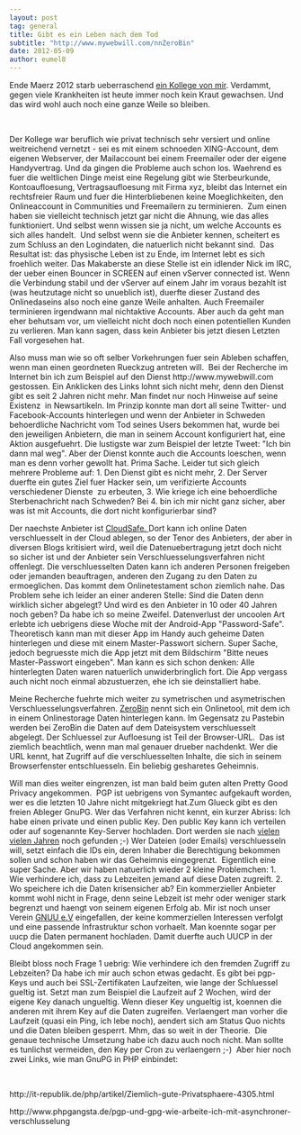 ```yaml
---
layout: post
tag: general
title: Gibt es ein Leben nach dem Tod
subtitle: "http://www.mywebwill.com/nnZeroBin"
date: 2012-05-09
author: eumel8
---
```


<p>Ende Maerz 2012 starb ueberraschend <a href="http://www.ccc.de/de/updates/2012/hotshot">ein Kollege von mir</a>. Verdammt, gegen viele Krankheiten ist heute immer noch kein Kraut gewachsen. Und das wird wohl auch noch eine ganze Weile so bleiben.</p>
<br/>
<p>Der Kollege war beruflich wie privat technisch sehr versiert und online weitreichend vernetzt - sei es mit einem schnoeden XING-Account, dem eigenen Webserver, der Mailaccount bei einem Freemailer oder der eigene Handyvertrag. Und da gingen die Probleme auch schon los. Waehrend es fuer die weltlichen Dinge meist eine Regelung gibt wie Sterbeurkunde, Kontoaufloesung, Vertragsaufloesung mit Firma xyz, bleibt das Internet ein rechtsfreier Raum und fuer die Hinterbliebenen keine Moeglichkeiten, den Onlineaccount in Communities und Freemailern zu terminieren.  Zum einen haben sie vielleicht technisch jetzt gar nicht die Ahnung, wie das alles funktioniert. Und selbst wenn wissen sie ja nicht, um welche Accounts es sich alles handelt.  Und selbst wenn sie die Anbieter kennen, scheitert es zum Schluss an den Logindaten, die natuerlich nicht bekannt sind.  Das Resultat ist: das physische Leben ist zu Ende, im Internet lebt es sich froehlich weiter. Das Makaberste an diese Stelle ist ein idlender Nick im IRC, der ueber einen Bouncer in SCREEN auf einen vServer connected ist. Wenn die Verbindung stabil und der vServer auf einem Jahr im voraus bezahlt ist (was heutzutage nicht so unueblich ist), duerfte dieser Zustand des Onlinedaseins also noch eine ganze Weile anhalten. Auch Freemailer terminieren irgendwann mal nichtaktive Accounts. Aber auch da geht man eher behutsam vor, um vielleicht nicht doch noch einen potentiellen Kunden zu verlieren. Man kann sagen, dass kein Anbieter bis jetzt diesen Letzten Fall vorgesehen hat.</p>
<p>Also muss man wie so oft selber Vorkehrungen fuer sein Ableben schaffen, wenn man einen geordneten Rueckzug antreten will.  Bei der Recherche im Internet bin ich zum Beispiel auf den Dienst http://www.mywebwill.com gestossen. Ein Anklicken des Links lohnt sich nicht mehr, denn den Dienst gibt es seit 2 Jahren nicht mehr. Man findet nur noch Hinweise auf seine Existenz  in Newsartikeln. Im Prinzip konnte man dort all seine Twitter- und Facebook-Accounts hinterlegen und wenn der Anbieter in Schweden behoerdliche Nachricht vom Tod seines Users bekommen hat, wurde bei den jeweiligen Anbietern, die man in seinem Account konfiguriert hat, eine Aktion ausgefuehrt. Die lustigste war zum Beispiel der letzte Tweet: "Ich bin dann mal weg". Aber der Dienst konnte auch die Accounts loeschen, wenn man es denn vorher gewollt hat. Prima Sache. Leider tut sich gleich mehrere Probleme auf: 1. Den Dienst gibt es nicht mehr, 2. Der Server duerfte ein gutes Ziel fuer Hacker sein, um verifizierte Accounts verschiedener Dienste  zu erbeuten, 3. Wie kriege ich eine behoerdliche Sterbenachricht nach Schweden? Bei 4. bin ich mir nicht ganz sicher, aber was ist mit Accounts, die dort nicht konfigurierbar sind?</p>
<p>Der naechste Anbieter ist <a href="https://secure.cloudsafe.com/login/">CloudSafe. </a>Dort kann ich online Daten verschluesselt in der Cloud ablegen, so der Tenor des Anbieters, der aber in diversen Blogs kritisiert wird, weil die Datenuebertragung jetzt doch nicht so sicher ist und der Anbieter sein Verschluesselungsverfahren nicht offenlegt. Die verschluesselten Daten kann ich anderen Personen freigeben oder jemanden beauftragen, anderen den Zugang zu den Daten zu ermoeglichen. Das kommt dem Onlinetestament schon ziemlich nahe. Das Problem sehe ich leider an einer anderen Stelle: Sind die Daten denn wirklich sicher abgelegt? Und wird es den Anbieter in 10 oder 40 Jahren noch geben? Da habe ich so meine Zweifel. Datenverlust der uncoolen Art erlebte ich uebrigens diese Woche mit der Android-App "Password-Safe". Theoretisch kann man mit dieser App im Handy auch geheime Daten hinterlegen und diese mit einem Master-Passwort sichern. Super Sache, jedoch begruesste mich die App jetzt mit dem Bildschirm "Bitte neues Master-Passwort eingeben". Man kann es sich schon denken: Alle hinterlegten Daten waren natuerlich unwiderbringlich fort. Die App vergass auch nicht noch einmal abzustuerzen, ehe ich sie deinstalliert habe.</p>
<p>Meine Recherche fuehrte mich weiter zu symetrischen und asymetrischen Verschluesselungsverfahren. <a href="http://sebsauvage.net/paste/">ZeroBin</a> nennt sich ein Onlinetool, mit dem ich in einem Onlinestorage Daten hinterlegen kann. Im Gegensatz zu Pastebin werden bei ZeroBin die Daten auf dem Dateisystem verschluesselt abgelegt. Der Schluessel zur Aufloesung ist Teil der Browser-URL.  Das ist ziemlich beachtlich, wenn man mal genauer drueber nachdenkt. Wer die URL kennt, hat Zugriff auf die verschluesselten Inhalte, die sich in seinem Browserfenster entschluesseln. Ein beliebig gesharetes Geheimnis.</p>
<p>Will man dies weiter eingrenzen, ist man bald beim guten alten Pretty Good Privacy angekommen.  PGP ist uebrigens von Symantec aufgekauft worden, wer es die letzten 10 Jahre nicht mitgekriegt hat.Zum Glueck gibt es den freien Ableger GnuPG. Wer das Verfahren nicht kennt, ein kurzer Abriss: Ich habe einen private und einen public Key. Den public Key kann ich verteilen oder auf sogenannte Key-Server hochladen. Dort werden sie nach <a href="http://pgp.mit.edu:11371/pks/lookup?op=vindex&search=0xCB982BC0F207D221">vielen vielen Jahren</a> noch gefunden ;-) Wer Dateien (oder Emails) verschluesseln will, setzt einfach die IDs ein, deren Inhaber die Berechtigung bekommen sollen und schon haben wir das Geheimnis eingegrenzt.  Eigentlich eine super Sache. Aber wir haben natuerlich wieder 2 kleine Problemchen: 1. Wie verhindere ich, dass zu Lebzeiten jemand auf diese Daten zugreift. 2. Wo speichere ich die Daten krisensicher ab? Ein kommerzieller Anbieter kommt wohl nicht in Frage, denn seine Lebzeit ist mehr oder weniger stark begrenzt und haengt von seinem eigenen Erfolg ab. Mir ist noch unser Verein <a href="http://www.gnuu.de">GNUU e.V</a> eingefallen, der keine kommerziellen Interessen verfolgt und eine passende Infrastruktur schon vorhaelt. Man koennte sogar per uucp die Daten permanent hochladen. Damit duerfte auch UUCP in der Cloud angekommen sein.</p>
<p>Bleibt bloss noch Frage 1 uebrig: Wie verhindere ich den fremden Zugriff zu Lebzeiten? Da habe ich mir auch schon etwas gedacht. Es gibt bei pgp-Keys und auch bei SSL-Zertifikaten Laufzeiten, wie lange der Schluessel gueltig ist. Setzt man zum Beispiel die Laufzeit auf 2 Wochen, wird der eigene Key danach ungueltig. Wenn dieser Key ungueltig ist, koennen die anderen mit ihrem Key auf die Daten zugreifen. Verlaengert man vorher die Laufzeit (quasi ein Ping, ich lebe noch), aendert sich am Status Quo nichts und die Daten bleiben gesperrt. Mhm, das so weit in der Theorie.  Die genaue technische Umsetzung habe ich dazu auch noch nicht. Man sollte es tunlichst vermeiden, den Key per Cron zu verlaengern ;-)  Aber hier noch zwei Links, wie man GnuPG in PHP einbindet:</p>
<p> </p>
<p>http://it-republik.de/php/artikel/Ziemlich-gute-Privatsphaere-4305.html</p>
<p>http://www.phpgangsta.de/pgp-und-gpg-wie-arbeite-ich-mit-asynchroner-verschlusselung</p>
